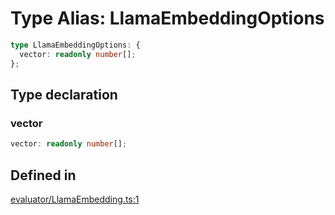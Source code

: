 # Type Alias: LlamaEmbeddingOptions

```ts
type LlamaEmbeddingOptions: {
  vector: readonly number[];
};
```

## Type declaration

### vector

```ts
vector: readonly number[];
```

## Defined in

[evaluator/LlamaEmbedding.ts:1](https://github.com/withcatai/node-llama-cpp/blob/6405ee945e792651123189aae2612212095765b6/src/evaluator/LlamaEmbedding.ts#L1)
